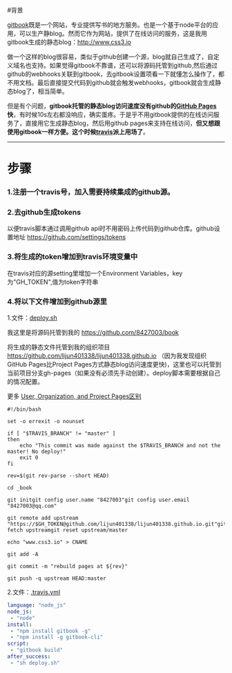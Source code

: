 #背景

[gitbook](https://www.gitbook.com/)既是一个网站，专业提供写书的地方服务。也是一个基于node平台的应用，可以生产静blog。然而它作为网站，提供了在线访问的服务，这是我用gitbook生成的静态blog：http://www.css3.io

做一个这样的blog很容易，类似于github创建一个源，blog就自己生成了，自定义域名也支持。如果觉得gitbook不靠谱，还可以将源码托管到github,然后通过github的webhooks关联到gitbook，去gitbook设置项看一下就懂怎么操作了，都不用文档。最后直接提交代码到github就会触发webhooks，gitbook就会生成静态blog了，相当简单。

但是有个问题，**gitbook托管的静态blog访问速度没有github的[GitHub Pages](https://pages.github.com/)快**，有时候10s左右都没响应，确实蛋疼。于是乎不用gitbook提供的在线访问服务了，直接用它生成静态blog，然后用github pages来支持在线访问，**但又想跟使用gitbook一样方便。这个时候[travis](https://travis-ci.org/)派上用场了**。

---

# 步骤

### 1.注册一个travis号，加入需要持续集成的github源。

### 2.去github生成tokens

以便travis脚本通过调用github api时不用密码上传代码到github仓库。github设置地址
https://github.com/settings/tokens

### 3.将生成的token增加到travis环境变量中
在travis对应的源setting里增加一个Environment Variables，key为"GH_TOKEN",值为token字符串

### 4.将以下文件增加到github源里

1.文件：[deploy.sh](https://raw.githubusercontent.com/8427003/book/master/deploy.sh)

我这里是将源码托管到我的
https://github.com/8427003/book

将生成的静态文件托管到我的组织项目
https://github.com/lijun401338/lijun401338.github.io
（因为我发现组织GitHub Pages比Project Pages方式静态blog访问速度更快)，这里也可以托管到当前项目分支gh-pages（如果没有必须先手动创建）。deploy脚本需要根据自己的情况配置。


更多
[User, Organization, and Project Pages区别](https://help.github.com/articles/user-organization-and-project-pages/)


```shell
#!/bin/bash

set -o errexit -o nounset

if [ "$TRAVIS_BRANCH" != "master" ]
then 
    echo "This commit was made against the $TRAVIS_BRANCH and not the master! No deploy!" 
    exit 0
fi

rev=$(git rev-parse --short HEAD)

cd _book

git initgit config user.name "8427003"git config user.email "8427003@qq.com"

git remote add upstream "https://$GH_TOKEN@github.com/lijun401338/lijun401338.github.io.git"git fetch upstreamgit reset upstream/master

echo "www.css3.io" > CNAME

git add -A

git commit -m "rebuild pages at ${rev}"

git push -q upstream HEAD:master

```


2.文件：[.travis.yml](https://raw.githubusercontent.com/8427003/book/master/.travis.yml)

```yml
language: "node_js"
node_js:
 - "node"
install:
 - "npm install gitbook -g"
 - "npm install -g gitbook-cli"
script:
 - "gitbook build"
after_success:
 - "sh deploy.sh"

```